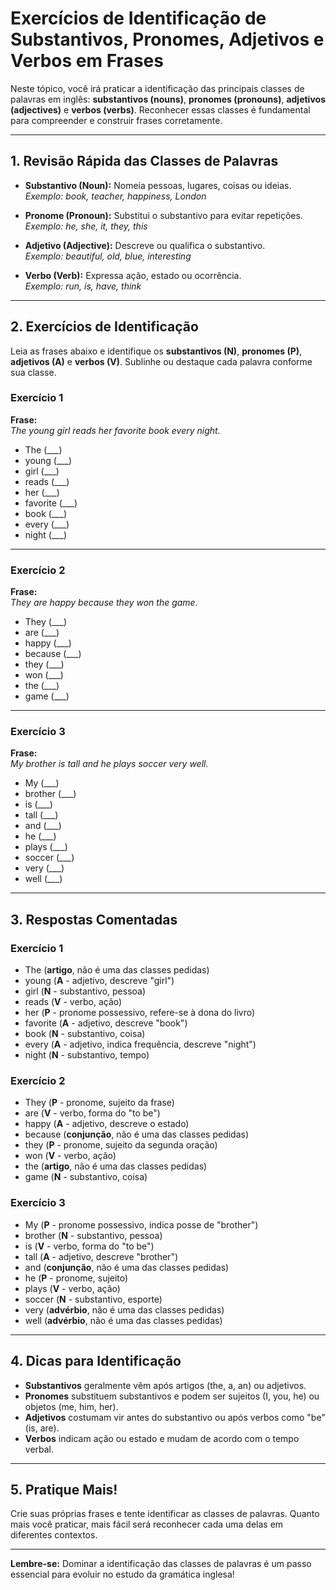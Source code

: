 
# Exercícios de Identificação de Substantivos, Pronomes, Adjetivos e Verbos em Frases

Neste tópico, você irá praticar a identificação das principais classes de palavras em inglês: **substantivos (nouns)**, **pronomes (pronouns)**, **adjetivos (adjectives)** e **verbos (verbs)**. Reconhecer essas classes é fundamental para compreender e construir frases corretamente.

---

## 1. Revisão Rápida das Classes de Palavras

- **Substantivo (Noun):** Nomeia pessoas, lugares, coisas ou ideias.  
  _Exemplo: book, teacher, happiness, London_

- **Pronome (Pronoun):** Substitui o substantivo para evitar repetições.  
  _Exemplo: he, she, it, they, this_

- **Adjetivo (Adjective):** Descreve ou qualifica o substantivo.  
  _Exemplo: beautiful, old, blue, interesting_

- **Verbo (Verb):** Expressa ação, estado ou ocorrência.  
  _Exemplo: run, is, have, think_

---

## 2. Exercícios de Identificação

Leia as frases abaixo e identifique os **substantivos (N)**, **pronomes (P)**, **adjetivos (A)** e **verbos (V)**. Sublinhe ou destaque cada palavra conforme sua classe.

### Exercício 1

**Frase:**  
_The young girl reads her favorite book every night._

- The (___)
- young (___)
- girl (___)
- reads (___)
- her (___)
- favorite (___)
- book (___)
- every (___)
- night (___)

---

### Exercício 2

**Frase:**  
_They are happy because they won the game._

- They (___)
- are (___)
- happy (___)
- because (___)
- they (___)
- won (___)
- the (___)
- game (___)

---

### Exercício 3

**Frase:**  
_My brother is tall and he plays soccer very well._

- My (___)
- brother (___)
- is (___)
- tall (___)
- and (___)
- he (___)
- plays (___)
- soccer (___)
- very (___)
- well (___)

---

## 3. Respostas Comentadas

### Exercício 1

- The (**artigo**, não é uma das classes pedidas)
- young (**A** - adjetivo, descreve "girl")
- girl (**N** - substantivo, pessoa)
- reads (**V** - verbo, ação)
- her (**P** - pronome possessivo, refere-se à dona do livro)
- favorite (**A** - adjetivo, descreve "book")
- book (**N** - substantivo, coisa)
- every (**A** - adjetivo, indica frequência, descreve "night")
- night (**N** - substantivo, tempo)

### Exercício 2

- They (**P** - pronome, sujeito da frase)
- are (**V** - verbo, forma do "to be")
- happy (**A** - adjetivo, descreve o estado)
- because (**conjunção**, não é uma das classes pedidas)
- they (**P** - pronome, sujeito da segunda oração)
- won (**V** - verbo, ação)
- the (**artigo**, não é uma das classes pedidas)
- game (**N** - substantivo, coisa)

### Exercício 3

- My (**P** - pronome possessivo, indica posse de "brother")
- brother (**N** - substantivo, pessoa)
- is (**V** - verbo, forma do "to be")
- tall (**A** - adjetivo, descreve "brother")
- and (**conjunção**, não é uma das classes pedidas)
- he (**P** - pronome, sujeito)
- plays (**V** - verbo, ação)
- soccer (**N** - substantivo, esporte)
- very (**advérbio**, não é uma das classes pedidas)
- well (**advérbio**, não é uma das classes pedidas)

---

## 4. Dicas para Identificação

- **Substantivos** geralmente vêm após artigos (the, a, an) ou adjetivos.
- **Pronomes** substituem substantivos e podem ser sujeitos (I, you, he) ou objetos (me, him, her).
- **Adjetivos** costumam vir antes do substantivo ou após verbos como "be" (is, are).
- **Verbos** indicam ação ou estado e mudam de acordo com o tempo verbal.

---

## 5. Pratique Mais!

Crie suas próprias frases e tente identificar as classes de palavras. Quanto mais você praticar, mais fácil será reconhecer cada uma delas em diferentes contextos.

---

**Lembre-se:** Dominar a identificação das classes de palavras é um passo essencial para evoluir no estudo da gramática inglesa!
```
